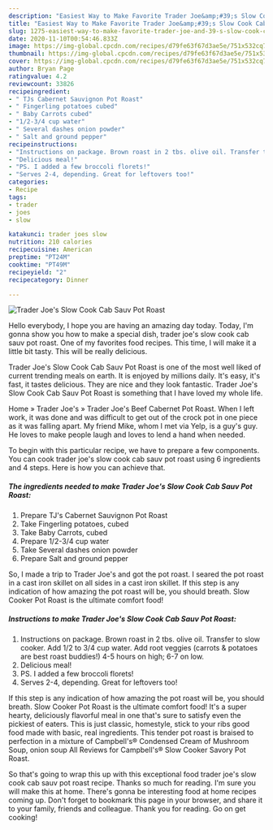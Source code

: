 ```yaml
---
description: "Easiest Way to Make Favorite Trader Joe&amp;#39;s Slow Cook Cab Sauv Pot Roast"
title: "Easiest Way to Make Favorite Trader Joe&amp;#39;s Slow Cook Cab Sauv Pot Roast"
slug: 1275-easiest-way-to-make-favorite-trader-joe-and-39-s-slow-cook-cab-sauv-pot-roast
date: 2020-11-10T00:54:46.833Z
image: https://img-global.cpcdn.com/recipes/d79fe63f67d3ae5e/751x532cq70/trader-joes-slow-cook-cab-sauv-pot-roast-recipe-main-photo.jpg
thumbnail: https://img-global.cpcdn.com/recipes/d79fe63f67d3ae5e/751x532cq70/trader-joes-slow-cook-cab-sauv-pot-roast-recipe-main-photo.jpg
cover: https://img-global.cpcdn.com/recipes/d79fe63f67d3ae5e/751x532cq70/trader-joes-slow-cook-cab-sauv-pot-roast-recipe-main-photo.jpg
author: Bryan Page
ratingvalue: 4.2
reviewcount: 33826
recipeingredient:
- " TJs Cabernet Sauvignon Pot Roast"
- " Fingerling potatoes cubed"
- " Baby Carrots cubed"
- "1/2-3/4 cup water"
- " Several dashes onion powder"
- " Salt and ground pepper"
recipeinstructions:
- "Instructions on package. Brown roast in 2 tbs. olive oil. Transfer to slow cooker. Add 1/2 to 3/4 cup water. Add root veggies (carrots &amp; potatoes are best roast buddies!) 4-5 hours on high; 6-7 on low."
- "Delicious meal!"
- "PS. I added a few broccoli florets!"
- "Serves 2-4, depending. Great for leftovers too!"
categories:
- Recipe
tags:
- trader
- joes
- slow

katakunci: trader joes slow 
nutrition: 210 calories
recipecuisine: American
preptime: "PT24M"
cooktime: "PT49M"
recipeyield: "2"
recipecategory: Dinner

---
```



![Trader Joe&#39;s Slow Cook Cab Sauv Pot Roast](https://img-global.cpcdn.com/recipes/d79fe63f67d3ae5e/751x532cq70/trader-joes-slow-cook-cab-sauv-pot-roast-recipe-main-photo.jpg)

Hello everybody, I hope you are having an amazing day today. Today, I'm gonna show you how to make a special dish, trader joe&#39;s slow cook cab sauv pot roast. One of my favorites food recipes. This time, I will make it a little bit tasty. This will be really delicious.

Trader Joe&#39;s Slow Cook Cab Sauv Pot Roast is one of the most well liked of current trending meals on earth. It is enjoyed by millions daily. It's easy, it's fast, it tastes delicious. They are nice and they look fantastic. Trader Joe&#39;s Slow Cook Cab Sauv Pot Roast is something that I have loved my whole life.

Home » Trader Joe&#39;s » Trader Joe&#39;s Beef Cabernet Pot Roast. When I left work, it was done and was difficult to get out of the crock pot in one piece as it was falling apart. My friend Mike, whom I met via Yelp, is a guy&#39;s guy. He loves to make people laugh and loves to lend a hand when needed.


To begin with this particular recipe, we have to prepare a few components. You can cook trader joe&#39;s slow cook cab sauv pot roast using 6 ingredients and 4 steps. Here is how you can achieve that.

<!--inarticleads1-->

##### The ingredients needed to make Trader Joe&#39;s Slow Cook Cab Sauv Pot Roast:

1. Prepare  TJ&#39;s Cabernet Sauvignon Pot Roast
1. Take  Fingerling potatoes, cubed
1. Take  Baby Carrots, cubed
1. Prepare 1/2-3/4 cup water
1. Take  Several dashes onion powder
1. Prepare  Salt and ground pepper


So, I made a trip to Trader Joe&#39;s and got the pot roast. I seared the pot roast in a cast iron skillet on all sides in a cast iron skillet. If this step is any indication of how amazing the pot roast will be, you should breath. Slow Cooker Pot Roast is the ultimate comfort food! 

<!--inarticleads2-->

##### Instructions to make Trader Joe&#39;s Slow Cook Cab Sauv Pot Roast:

1. Instructions on package. Brown roast in 2 tbs. olive oil. Transfer to slow cooker. Add 1/2 to 3/4 cup water. Add root veggies (carrots &amp; potatoes are best roast buddies!) 4-5 hours on high; 6-7 on low.
1. Delicious meal!
1. PS. I added a few broccoli florets!
1. Serves 2-4, depending. Great for leftovers too!


If this step is any indication of how amazing the pot roast will be, you should breath. Slow Cooker Pot Roast is the ultimate comfort food! It&#39;s a super hearty, deliciously flavorful meal in one that&#39;s sure to satisfy even the pickiest of eaters. This is just classic, homestyle, stick to your ribs good food made with basic, real ingredients. This tender pot roast is braised to perfection in a mixture of Campbell&#39;s® Condensed Cream of Mushroom Soup, onion soup All Reviews for Campbell&#39;s® Slow Cooker Savory Pot Roast. 

So that's going to wrap this up with this exceptional food trader joe&#39;s slow cook cab sauv pot roast recipe. Thanks so much for reading. I'm sure you will make this at home. There's gonna be interesting food at home recipes coming up. Don't forget to bookmark this page in your browser, and share it to your family, friends and colleague. Thank you for reading. Go on get cooking!
